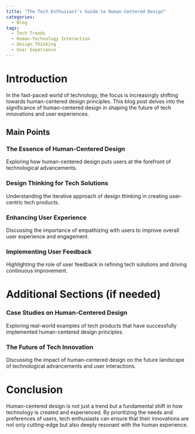```yaml
---
title: "The Tech Enthusiast's Guide to Human-Centered Design"
categories:
  - Blog
tags:
  - Tech Trends
  - Human-Technology Interaction
  - Design Thinking
  - User Experience
---
```


# Introduction
In the fast-paced world of technology, the focus is increasingly shifting towards human-centered design principles. This blog post delves into the significance of human-centered design in shaping the future of tech innovations and user experiences.

## Main Points
### The Essence of Human-Centered Design
Exploring how human-centered design puts users at the forefront of technological advancements.

### Design Thinking for Tech Solutions
Understanding the iterative approach of design thinking in creating user-centric tech products.

### Enhancing User Experience
Discussing the importance of empathizing with users to improve overall user experience and engagement.

### Implementing User Feedback
Highlighting the role of user feedback in refining tech solutions and driving continuous improvement.

# Additional Sections (if needed)
### Case Studies on Human-Centered Design
Exploring real-world examples of tech products that have successfully implemented human-centered design principles.

### The Future of Tech Innovation
Discussing the impact of human-centered design on the future landscape of technological advancements and user interactions.

# Conclusion
Human-centered design is not just a trend but a fundamental shift in how technology is created and experienced. By prioritizing the needs and preferences of users, tech enthusiasts can ensure that their innovations are not only cutting-edge but also deeply resonant with the human experience.